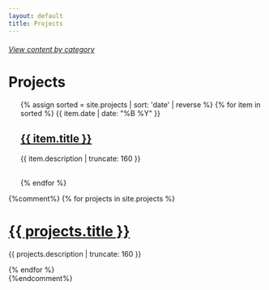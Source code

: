 ```yaml
---
layout: default
title: Projects
---
```

###### [View content by category][cat_page] 
<h1>Projects</h1>

<ul>
    {% assign sorted = site.projects | sort: 'date' | reverse %}
    {% for item in sorted %}
    {{ item.date | date: "%B %Y" }}
    <h2><a href="{{ item.url | prepend: site.baseurl }}">{{ item.title }}</a></h2>
    <p class="post-excerpt">{{ item.description | truncate: 160 }}</p>
    <br>
    {% endfor %}
</ul>

{%comment%}
{% for projects in site.projects %}


<h1><a href="{{ projects.url | prepend: site.baseurl }}">{{ projects.title }}</a></h1>

<p class="post-excerpt">{{ projects.description | truncate: 160 }}</p>

{% endfor %}      
{%endcomment%}


[cat_page]: /by_category
